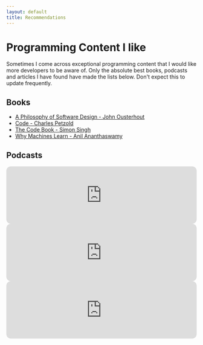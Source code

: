 ```yaml
---
layout: default
title: Recommendations
---
```


# Programming Content I like

Sometimes I come across exceptional programming content that I would like more
developers to be aware of. Only the absolute best books, podcasts and articles
I have found have made the lists below. Don't expect this to update frequently.

## Books
- [A Philosophy of Software Design - John Ousterhout](https://amzn.to/443rXOJ)
- [Code - Charles Petzold](https://amzn.to/4kYDKDV)
- [The Code Book - Simon Singh](https://amzn.to/3Gj1Av0)
- [Why Machines Learn - Anil Ananthaswamy](https://amzn.to/4kcnRIW)

## Podcasts

<iframe style="border-radius:12px" src="https://open.spotify.com/embed/show/4XPl3uEEL9hvqMkoZrzbx5?utm_source=generator" width="100%" height="152" frameBorder="0" allowfullscreen="" allow="autoplay; clipboard-write; encrypted-media; fullscreen; picture-in-picture" loading="lazy"></iframe>

<iframe style="border-radius:12px" src="https://open.spotify.com/embed/show/52irDllU36Y3mOBbBIxyNd?utm_source=generator" width="100%" height="152" frameBorder="0" allowfullscreen="" allow="autoplay; clipboard-write; encrypted-media; fullscreen; picture-in-picture" loading="lazy"></iframe>

<iframe style="border-radius:12px" src="https://open.spotify.com/embed/show/3ig6FgIbASpqJbc9chD2CI?utm_source=generator" width="100%" height="152" frameBorder="0" allowfullscreen="" allow="autoplay; clipboard-write; encrypted-media; fullscreen; picture-in-picture" loading="lazy"></iframe>